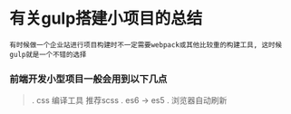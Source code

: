 # 有关gulp搭建小项目的总结

```
有时候做一个企业站进行项目构建时不一定需要webpack或其他比较重的构建工具, 这时候gulp就是一个不错的选择
```

### 前端开发小型项目一般会用到以下几点
>. css 编译工具 推荐scss
>. es6 -> es5
>. 浏览器自动刷新